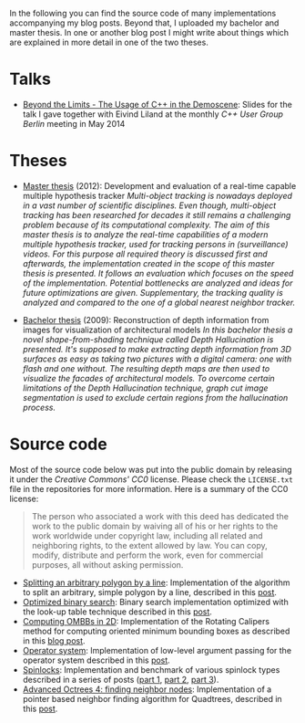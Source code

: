 In the following you can find the source code of many implementations accompanying my blog posts. Beyond that, I uploaded my bachelor and master thesis. In one or another blog post I might write about things which are explained in more detail in one of the two theses.

# Talks
* [Beyond the Limits - The Usage of C++ in the Demoscene](http://geidav.files.wordpress.com/2014/05/beyond-the-limits-the-usage-of-cpp-in-the-demoscene.pdf): Slides for the talk I gave together with Eivind Liland at the monthly *C++ User Group Berlin* meeting in May 2014

# Theses
* [Master thesis](http://geidav.files.wordpress.com/2013/04/mscthesis.pdf) (2012): Development and evaluation of a real-time capable multiple hypothesis tracker
*Multi-object tracking is nowadays deployed in a vast number of scientific disciplines. Even though, multi-object tracking has been researched for decades it still remains a challenging problem because of its computational complexity. The aim of this master thesis is to analyze the real-time capabilities of a modern multiple hypothesis tracker, used for tracking persons in (surveillance) videos. For this purpose all required theory is discussed first and afterwards, the implementation created in the scope of this master thesis is presented. It follows an evaluation which focuses on the speed of the implementation. Potential bottlenecks are analyzed and ideas for future optimizations are given. Supplementary, the tracking quality is analyzed and compared to the one of a global nearest neighbor tracker.*

* [Bachelor thesis](http://geidav.files.wordpress.com/2013/04/bscthesis.pdf) (2009): Reconstruction of depth information from images for visualization of architectural models
*In this bachelor thesis a novel shape-from-shading technique called Depth Hallucination is presented. It's supposed to make extracting depth information from 3D surfaces as easy as taking two pictures with a digital camera: one with flash and one without. The resulting depth maps are then used to visualize the facades of architectural models. To overcome certain limitations of the Depth Hallucination technique, graph cut image segmentation is used to exclude certain regions from the hallucination process.*

# Source code
Most of the source code below was put into the public domain by releasing it under the *Creative Commons' CC0* license. Please check the `LICENSE.txt` file in the repositories for more information. Here is a summary of the CC0 license:

> The person who associated a work with this deed has dedicated the work to the public domain by waiving all of his or her rights to the work worldwide under copyright law, including all related and neighboring rights, to the extent allowed by law. You can copy, modify, distribute and perform the work, even for commercial purposes, all without asking permission.

* [Splitting an arbitrary polygon by a line](https://github.com/geidav/concave-poly-splitter): Implementation of the algorithm to split an arbitrary, simple polygon by a line, described in this [post](https://geidav.wordpress.com/2015/03/21/splitting-an-arbitrary-polygon-by-a-line/).
* [Optimized binary search](https://github.com/geidav/lut-binary-search): Binary search implementation optimized with the look-up table technique described in this [post](http://geidav.wordpress.com/2013/12/29/optimizing-binary-search/).
* [Computing OMBBs in 2D](https://github.com/geidav/ombb-rotating-calipers): Implementation of the Rotating Calipers method for computing oriented minimum bounding boxes as described in this [blog post](http://geidav.wordpress.com/2014/01/23/computing-oriented-minimum-bounding-boxes-in-2d/).
* [Operator system](https://github.com/geidav/op-sys): Implementation of low-level argument passing for the operator system described in this [post](http://geidav.wordpress.com/2013/07/31/operator-systems-accessing-parameters-in-execute-handlers/).
* [Spinlocks](https://github.com/geidav/spinlocks-bench): Implementation and benchmark of various spinlock types described in a series of posts ([part 1](https://geidav.wordpress.com/2016/03/12/important-properties-of-spinlocks/), [part 2](https://geidav.wordpress.com/2016/03/23/test-and-set-spinlocks/), [part 3](https://geidav.wordpress.com/2016/04/09/the-ticket-spinlock/)).
* [Advanced Octrees 4: finding neighbor nodes](https://github.com/geidav/quadtree-neighbor-finding): Implementation of a pointer based neighbor finding algorithm for Quadtrees, described in this [post](https://geidav.wordpress.com/2017/12/02/advanced-octrees-4-finding-neighbor-nodes/).
